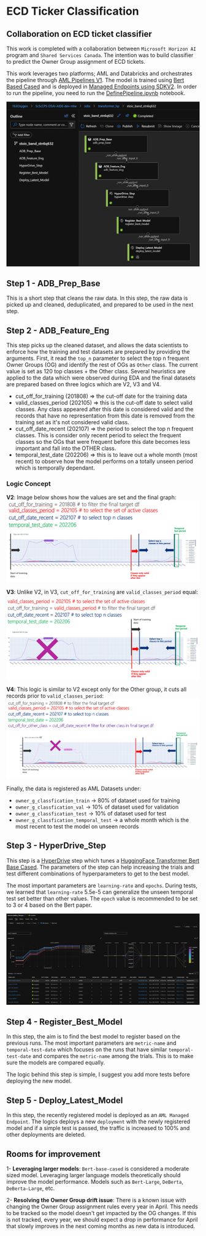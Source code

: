 # ECD Ticker Classification
## Collaboration on ECD ticket classifier

This work is completed with a collaboration between `Microsoft Horizon AI` program and `Shared Services Canada`. The intention was to build classifier to predict the Owner Group assignment of ECD tickets.

This work leverages two platforms; AML and Databricks and orchestrates the pipeline through [AML Pipelines V1](https://learn.microsoft.com/en-us/python/api/overview/azure/ml/?view=azure-ml-py&preserve-view=true). The model is trained using [Bert Based Cased](https://huggingface.co/tftransformers/bert-base-cased) and is deployed in [Managed Endpoints using SDKV2](https://learn.microsoft.com/en-us/azure/machine-learning/how-to-deploy-managed-online-endpoints). In order to run the pipeline, you need to run the [DefinePipeline.ipynb](./DefinePipeline.ipynb) notebook.

![Pipeline](./assets/PipelineGraph.jpg)

## Step 1 - ADB_Prep_Base

This is a short step that cleans the raw data. In this step, the raw data is picked up and cleaned, deduplicated, and prepared to be used in the next step.

## Step 2 - ADB_Feature_Eng

This step picks up the cleaned dataset, and allows the data scientists to enforce how the training and test datasets are prepared by providing the arguments. First, it read the `top_n` parameter to select the top n frequent Owner Groups (OG) and identify the rest of OGs as `Other` class. The current value is set as 120 top classes + the Other class. Several heuristics are applied to the data which were observed during EDA and the final datasets are prepared based on three logics which are V2, V3 and V4.

* cut_off_for_training (201808) => the cut-off date for the training data
* valid_classes_period (202105) => this is the cut-off date to select valid classes. Any class appeared after this date is considered valid and the records that have no representation from this date is removed from the training set as it's not considered valid class.
* cut_off_date_recent (202107) => the period to select the top n frequent classes. This is consider only recent period to select the frequent classes so the OGs that were frequent before this date becomes less important and fall into the OTHER class.
* temporal_test_date (202206) => this is to leave out a whole month (most recent) to observe how the model performs on a totally unseen period which is temporally dependant.

### Logic Concept
**V2**: Image below shows how the values are set and the final graph:
![V2 graph](./assets/V2.jpg)

**V3**: Unlike V2, in V3, `cut_off_for_training` are `valid_classes_period` equal:
![V3 graph](./assets/V3.jpg)

**V4**: This logic is similar to V2 except only for the Other group, it cuts all records prior to `valid_classes_period`:
![V4 graph](./assets/V4.jpg)


Finally, the data is registered as AML Datasets under:

- `owner_g_classfication_train` -> 80% of dataset used for training
- `owner_g_classfication_val` -> 10% of dataset used for validation
- `owner_g_classfication_test` -> 10% of dataset used for test
- `owner_g_classfication_temporal_test`  -> a whole month which is the most recent to test the model on unseen records

## Step 3 - HyperDrive_Step

This step is a [HyperDrive](https://learn.microsoft.com/en-us/python/api/azureml-pipeline-steps/azureml.pipeline.steps.hyperdrivestep?view=azure-ml-py) step which tunes a [HuggingFace Transformer Bert Base Cased](https://huggingface.co/tftransformers/bert-base-cased). The parameters of the step can help increasing the trials and test different combinations of hyperparameters to get to the best model.

The most important parameters are `learning-rate` and `epochs`. During tests, we learned that `learning-rate` 5.5e-5 can generalize the unseen temporal test set better than other values. The `epoch` value is recommended to be set to 3 or 4 based on the Bert paper.

![Hyper Drive Trials](./assets/HyperDrive.jpg)

## Step 4 - Register_Best_Model

In this step, the aim is to find the best model to register based on the previous runs. The most important parameters are `metric-name` and `temporal-test-date` which focuses on the runs that have similar `temporal-test-date` and compares the `metric-name` among the trials. This is to make sure the models are compared equally.

The logic behind this step is simple, I suggest you add more tests before deploying the new model.

## Step 5 - Deploy_Latest_Model

In this step, the recently registered model is deployed as an `AML Managed Endpoint`. The logics deploys a new `deployment` with the newly registered model and if a simple test is passed, the traffic is increased to 100% and other deployments are deleted.



## Rooms for improvement

1- **Leveraging larger models**: `Bert-base-cased` is considered a moderate sized model. Leveraging larger language models theoretically should improve the model performance. Models such as `Bert-Large`, `DeBerta`, `DeBerta-Large`, etc.

2- **Resolving the Owner Group drift issue**: There is a known issue with changing the Owner Group assignment rules every year in April. This needs to be tracked so the model doesn't get impacted by the OG changes. If this is not tracked, every year, we should expect a drop in performance for April that slowly improves in the next coming months as new data is introduced.



